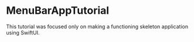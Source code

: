 # MenuBarAppTutorial

This tutorial was focused only on making a functioning skeleton application using SwiftUI.
